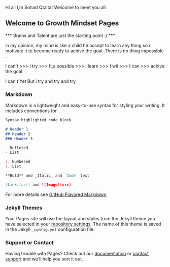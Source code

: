 Hi all
I,m Sohad Qtaitat
Welcome to meet you all



## Welcome to Growth Mindset Pages

*** Brains and Talent are just the starting point :) ***


in my opinion, my mind is like a child he accept to learn any thing so i motivate it to become ready to achive the goal .There is no thing impossible .


I can't >>> I try >>> It,s possible >>> I learn >>> I wii >>> I can >>> achive the goal

I can,t Yet But i try and try and try






### Markdown

Markdown is a lightweight and easy-to-use syntax for styling your writing. It includes conventions for

```markdown
Syntax highlighted code block

# Header 1
## Header 2
### Header 3

- Bulleted
- List

1. Numbered
2. List

**Bold** and _Italic_ and `Code` text

[Link](url) and ![Image](src)
```

For more details see [GitHub Flavored Markdown](https://guides.github.com/features/mastering-markdown/).

### Jekyll Themes

Your Pages site will use the layout and styles from the Jekyll theme you have selected in your [repository settings](https://github.com/sohad-cis/learning-journal2/settings). The name of this theme is saved in the Jekyll `_config.yml` configuration file.

### Support or Contact

Having trouble with Pages? Check out our [documentation](https://help.github.com/categories/github-pages-basics/) or [contact support](https://github.com/contact) and we’ll help you sort it out.
